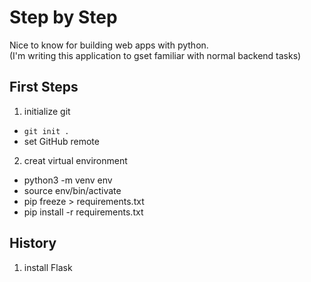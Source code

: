 # Step by Step 
Nice to know for building web apps with python.   
(I'm writing this application to gset familiar with normal backend tasks)
## First Steps
1. initialize git  
* `git init .`
* set GitHub remote
2. creat virtual environment
* python3 -m venv env
* source env/bin/activate
* pip freeze > requirements.txt
* pip install -r requirements.txt

## History
1. install Flask